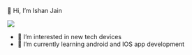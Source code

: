 👋 Hi, I’m Ishan Jain

<img src ="https://github-readme-stats.vercel.app/api?username=isjain35&&show_icons=true&title_color=ffffff&icon_color=bb2acf&text_color=daf7dc&bg_color=151515" >

- 👀 I’m interested in new tech devices
- 🌱 I’m currently learning android and IOS app development

<!---
isjain35/isjain35 is a ✨ special ✨ repository because its `README.md` (this file) appears on your GitHub profile.
You can click the Preview link to take a look at your changes.
--->
